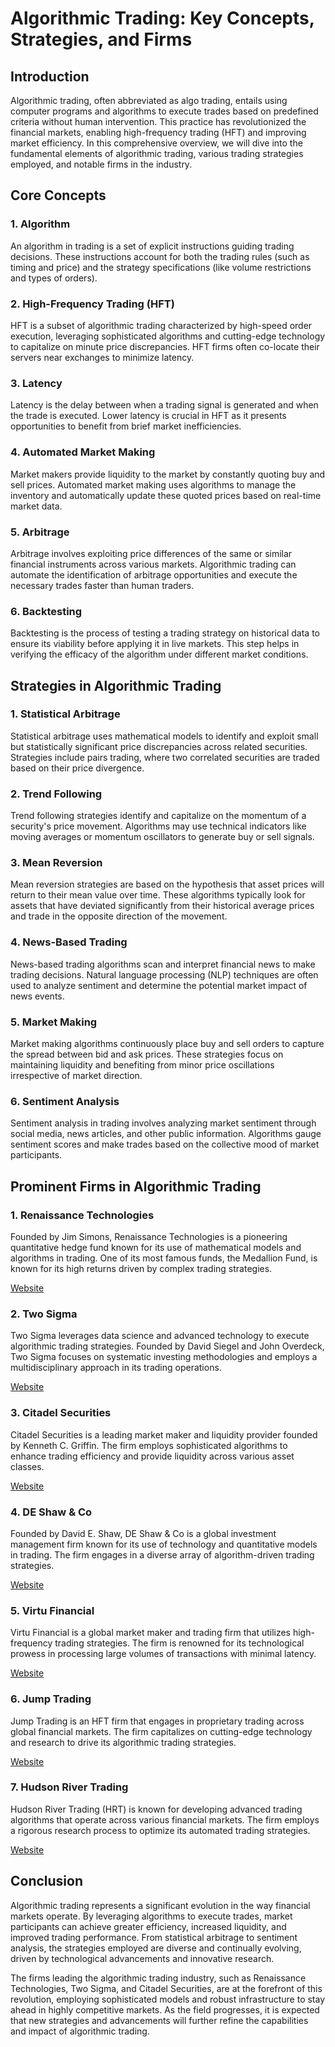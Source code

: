 # Algorithmic Trading: Key Concepts, Strategies, and Firms

## Introduction

Algorithmic trading, often abbreviated as algo trading, entails using computer programs and algorithms to execute trades based on predefined criteria without human intervention. This practice has revolutionized the financial markets, enabling high-frequency trading (HFT) and improving market efficiency. In this comprehensive overview, we will dive into the fundamental elements of algorithmic trading, various trading strategies employed, and notable firms in the industry.

## Core Concepts

### 1. Algorithm
An algorithm in trading is a set of explicit instructions guiding trading decisions. These instructions account for both the trading rules (such as timing and price) and the strategy specifications (like volume restrictions and types of orders).

### 2. High-Frequency Trading (HFT)
HFT is a subset of algorithmic trading characterized by high-speed order execution, leveraging sophisticated algorithms and cutting-edge technology to capitalize on minute price discrepancies. HFT firms often co-locate their servers near exchanges to minimize latency.

### 3. Latency
Latency is the delay between when a trading signal is generated and when the trade is executed. Lower latency is crucial in HFT as it presents opportunities to benefit from brief market inefficiencies.

### 4. Automated Market Making
Market makers provide liquidity to the market by constantly quoting buy and sell prices. Automated market making uses algorithms to manage the inventory and automatically update these quoted prices based on real-time market data.

### 5. Arbitrage
Arbitrage involves exploiting price differences of the same or similar financial instruments across various markets. Algorithmic trading can automate the identification of arbitrage opportunities and execute the necessary trades faster than human traders.

### 6. Backtesting
Backtesting is the process of testing a trading strategy on historical data to ensure its viability before applying it in live markets. This step helps in verifying the efficacy of the algorithm under different market conditions.

## Strategies in Algorithmic Trading

### 1. Statistical Arbitrage
Statistical arbitrage uses mathematical models to identify and exploit small but statistically significant price discrepancies across related securities. Strategies include pairs trading, where two correlated securities are traded based on their price divergence.

### 2. Trend Following
Trend following strategies identify and capitalize on the momentum of a security's price movement. Algorithms may use technical indicators like moving averages or momentum oscillators to generate buy or sell signals.

### 3. Mean Reversion
Mean reversion strategies are based on the hypothesis that asset prices will return to their mean value over time. These algorithms typically look for assets that have deviated significantly from their historical average prices and trade in the opposite direction of the movement.

### 4. News-Based Trading
News-based trading algorithms scan and interpret financial news to make trading decisions. Natural language processing (NLP) techniques are often used to analyze sentiment and determine the potential market impact of news events.

### 5. Market Making
Market making algorithms continuously place buy and sell orders to capture the spread between bid and ask prices. These strategies focus on maintaining liquidity and benefiting from minor price oscillations irrespective of market direction.

### 6. Sentiment Analysis
Sentiment analysis in trading involves analyzing market sentiment through social media, news articles, and other public information. Algorithms gauge sentiment scores and make trades based on the collective mood of market participants.

## Prominent Firms in Algorithmic Trading

### 1. Renaissance Technologies
Founded by Jim Simons, Renaissance Technologies is a pioneering quantitative hedge fund known for its use of mathematical models and algorithms in trading. One of its most famous funds, the Medallion Fund, is known for its high returns driven by complex trading strategies.

[Website](https://www.rentec.com)

### 2. Two Sigma
Two Sigma leverages data science and advanced technology to execute algorithmic trading strategies. Founded by David Siegel and John Overdeck, Two Sigma focuses on systematic investing methodologies and employs a multidisciplinary approach in its trading operations.

[Website](https://www.twosigma.com)

### 3. Citadel Securities
Citadel Securities is a leading market maker and liquidity provider founded by Kenneth C. Griffin. The firm employs sophisticated algorithms to enhance trading efficiency and provide liquidity across various asset classes.

[Website](https://www.citadelsecurities.com)

### 4. DE Shaw & Co
Founded by David E. Shaw, DE Shaw & Co is a global investment management firm known for its use of technology and quantitative models in trading. The firm engages in a diverse array of algorithm-driven trading strategies.

[Website](https://www.deshaw.com)

### 5. Virtu Financial
Virtu Financial is a global market maker and trading firm that utilizes high-frequency trading strategies. The firm is renowned for its technological prowess in processing large volumes of transactions with minimal latency.

[Website](https://www.virtu.com)

### 6. Jump Trading
Jump Trading is an HFT firm that engages in proprietary trading across global financial markets. The firm capitalizes on cutting-edge technology and research to drive its algorithmic trading strategies.

[Website](https://www.jumptrading.com)

### 7. Hudson River Trading
Hudson River Trading (HRT) is known for developing advanced trading algorithms that operate across various financial markets. The firm employs a rigorous research process to optimize its automated trading strategies.

[Website](https://www.hudsonrivertrading.com)

## Conclusion

Algorithmic trading represents a significant evolution in the way financial markets operate. By leveraging algorithms to execute trades, market participants can achieve greater efficiency, increased liquidity, and improved trading performance. From statistical arbitrage to sentiment analysis, the strategies employed are diverse and continually evolving, driven by technological advancements and innovative research.

The firms leading the algorithmic trading industry, such as Renaissance Technologies, Two Sigma, and Citadel Securities, are at the forefront of this revolution, employing sophisticated models and robust infrastructure to stay ahead in highly competitive markets. As the field progresses, it is expected that new strategies and advancements will further refine the capabilities and impact of algorithmic trading.